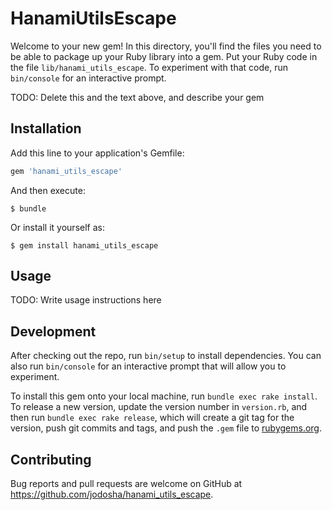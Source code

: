 # HanamiUtilsEscape

Welcome to your new gem! In this directory, you'll find the files you need to be able to package up your Ruby library into a gem. Put your Ruby code in the file `lib/hanami_utils_escape`. To experiment with that code, run `bin/console` for an interactive prompt.

TODO: Delete this and the text above, and describe your gem

## Installation

Add this line to your application's Gemfile:

```ruby
gem 'hanami_utils_escape'
```

And then execute:

    $ bundle

Or install it yourself as:

    $ gem install hanami_utils_escape

## Usage

TODO: Write usage instructions here

## Development

After checking out the repo, run `bin/setup` to install dependencies. You can also run `bin/console` for an interactive prompt that will allow you to experiment.

To install this gem onto your local machine, run `bundle exec rake install`. To release a new version, update the version number in `version.rb`, and then run `bundle exec rake release`, which will create a git tag for the version, push git commits and tags, and push the `.gem` file to [rubygems.org](https://rubygems.org).

## Contributing

Bug reports and pull requests are welcome on GitHub at https://github.com/jodosha/hanami_utils_escape.

